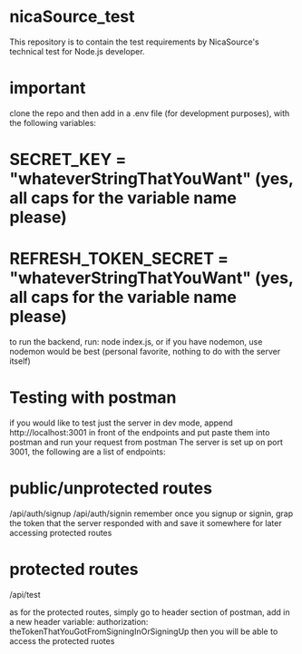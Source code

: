 # nicaSource_test

This repository is to contain the test requirements by NicaSource's technical test for Node.js developer. 

# important 
clone the repo and then add in a .env file (for development purposes), with the following variables: 
# SECRET_KEY = "whateverStringThatYouWant" (yes, all caps for the variable name please)
# REFRESH_TOKEN_SECRET = "whateverStringThatYouWant" (yes, all caps for the variable name please)

to run the backend, run: node index.js, or if you have nodemon, use nodemon would be best (personal favorite, nothing to do with the 
server itself)

# Testing with postman
if you would like to test just the server in dev mode, append http://localhost:3001 in front of the endpoints and put paste them 
into postman and run your request from
postman
The server is set up on port 3001, the following are a list of endpoints:
# public/unprotected routes
/api/auth/signup 
/api/auth/signin
remember once you signup or signin, grap the token that the server responded with and save it somewhere for later accessing protected routes
# protected routes
/api/test


as for the protected routes, simply go to header section of postman, add in a new header variable: authorization: theTokenThatYouGotFromSigningInOrSigningUp
then you will be able to access the protected ruotes 


